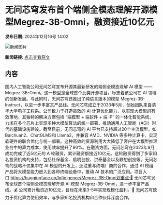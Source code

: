# 无问芯穹发布首个端侧全模态理解开源模型Megrez-3B-Omni，融资接近10亿元

**发布日期**: 2024年12月16号 14:02

![新闻图片](https://upload.chinaz.com/2024/1216/6386995449892055702696790.png)

**新闻链接**: [点击查看原文](https://www.aibase.com/zh/news/13983)

## 内容

国内人工智能公司无问芯穹宣布开源其最新研发的端侧全模态理解 AI 模型 ——Megrez-3B-Omni。这一模型是全球首个此类开源项目，标志着该公司在 AI 领域的创新发展。与此同时，无问芯穹还推出了纯语言版本的模型 Megrez-3B-Instruct，以进一步丰富其产品线。无问芯穹成立于2023年5月，创始团队来自清华大学电子工程系。公司致力于打造高效的 AI 计算优化能力，以实现大模型的有效落地。其独特的解决方案包括 “端模型 + 端软件 + 端 IP” 的一体化智能系统，力求在多个芯片上实现多种大模型算法的统一部署，推动通用人工智能（AGI）时代的基础设施建设。截至目前，无问芯穹的 AI 平台已支持超过20个主流模型，如 Baichuan2、ChatGLM3和 Llama2，并兼容 AMD、NVIDIA 等多种计算卡，实现软硬件的联合优化与统一部署。这种高效的资源利用大大降低了客户在大模型推理业务中的算力成本，使用效率提升了90%。在融资方面，无问芯穹在2023年9月成功完成了近5亿元的 A 轮融资，累计融资额接近10亿元。这轮融资得到了多家知名投资机构的支持，包括社保基金、启明创投、洪泰基金以及联想创投等。无问芯穹的战略不仅集中在 AI 模型的开发上，还注重与终端厂商的合作，通过 AI 模组产品将大模型能力嵌入到各种终端设备中，推动 AI 技术的广泛应用。项目入口:https://huggingface.co/Infinigence/Megrez-3B-Omni划重点:🌟 无问芯穹发布全球首个端侧全模态理解开源 AI 模型 Megrez-3B-Omni，进一步丰富产品线。💰 公司累计融资近10亿元，目标在未来3-5年实现规模化盈利。🤝 无问芯穹致力于优化算力使用效率，与多家知名投资机构和合作伙伴深度合作。
